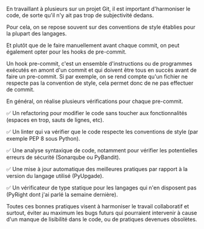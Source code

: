 En travaillant à plusieurs sur un projet Git, il est important d'harmoniser le code, de sorte qu'il n'y ait pas trop de subjectivité dedans.

Pour cela, on se repose souvent sur des conventions de style établies pour la plupart des langages. 


Et plutôt que de le faire manuellement avant chaque commit, on peut également opter pour les hooks de pre-commit.


Un hook pre-commit, c'est un ensemble d'instructions ou de programmes exécutés en amont d'un commit et qui doivent être tous en succès avant de faire un pre-commit. Si par exemple, on se rend compte qu'un fichier ne respecte pas la convention de style, cela permet donc de ne pas effectuer de commit.

En général, on réalise plusieurs vérifications pour chaque pre-commit.


✅ Un refactoring pour modifier le code sans toucher aux fonctionnalités (espaces en trop, sauts de lignes, etc).

✅ Un linter qui va vérifier que le code respecte les conventions de style (par exemple PEP 8 sous Python).

✅ Une analyse syntaxique de code, notamment pour vérifier les potentielles erreurs de sécurité (Sonarqube ou PyBandit).

✅ Une mise à jour automatique des meilleures pratiques par rapport à la version du langage utilisé (PyUpgade).

✅ Un vérificateur de type statique pour les langages qui n'en disposent pas (PyRight dont j'ai parlé la semaine dernière).



Toutes ces bonnes pratiques visent à harmoniser le travail collaboratif et surtout, éviter au maximum les bugs futurs qui pourraient intervenir à cause d'un manque de lisibilité dans le code, ou de pratiques devenues obsolètes.
